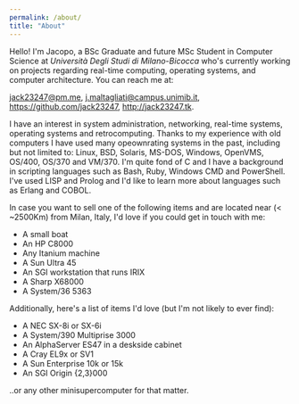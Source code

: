 ```yaml
---
permalink: /about/
title: "About"
---
```


Hello! I'm Jacopo, a BSc Graduate and future MSc Student in Computer Science at *Università Degli Studi di Milano-Bicocca* who's currently working on projects regarding real-time computing, operating systems, and computer architecture. You can reach me at:

[jack23247@pm.me](mailto:jack23247@pm.me),
[j.maltagliati@campus.unimib.it](mailto:j.maltagliati@campus.unimib.it),
https://github.com/jack23247,
http://jack23247.tk.

I have an interest in system administration, networking, real-time systems, operating systems and retrocomputing. Thanks to my experience with old computers I have used many opeownrating systems in the past, including but not limited to: Linux, BSD, Solaris, MS-DOS, Windows, OpenVMS, OS/400, OS/370 and VM/370. I'm quite fond of C and I have a background in scripting languages such as Bash, Ruby, Windows CMD and PowerShell. I've used LISP and Prolog and I'd like to learn more about languages such as Erlang and COBOL.

In case you want to sell one of the following items and are located near (< ~2500Km) from Milan, Italy, I'd love if you could get in touch with me:
- A small boat
- An HP C8000
- Any Itanium machine
- A Sun Ultra 45
- An SGI workstation that runs IRIX
- A Sharp X68000
- A System/36 5363

Additionally, here's a list of items I'd love (but I'm not likely to ever find):
- A NEC SX-8i or SX-6i
- A System/390 Multiprise 3000
- An AlphaServer ES47 in a deskside cabinet
- A Cray EL9x or SV1
- A Sun Enterprise 10k or 15k
- An SGI Origin {2,3}000

..or any other minisupercomputer for that matter.

